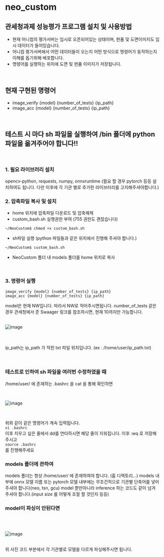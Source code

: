 # neo_custom

## 관세청과제 성능평가 프로그램 설치 및 사용방법
 * 현재 어니컴의 평가서버는 임시로 오픈되어있는 상태이며, 현품 및 도면이미지도 임시 데이터가 들어있습니다.
 * 어니컴 평가서버에서 어떤 데이터들이 오는지 어떤 방식으로 명령어가 동작하는지 이해를 돕기위해 배포합니다.
 * 명령어를 실행하는 위치에 도면 및 현품 이미지가 저장됩니다.
<br>

## 현재 구현된 명령어
- image_verify {model} {number_of_tests} {ip_path}
- image_acc {model} {number_of_tests} {ip_path}
<br>

## 테스트 시 마다 sh 파일을 실행하여 /bin 폴더에 python 파일을 옮겨주어야 합니다!! 
<br>

### 1. 필요 라이브러리 설치
opencv-python, requests, numpy, onnxruntime (필요 할 경우 pytorch 등등 설치하여도 됩니다. 다만 이후에 각 기관 별로 추가한 라이브러리를 고지해주셔야합니다.)
<br>

### 2. 압축파일 복사 및 설치
- home 위치에 압축파일 다운로드 및 압축해제
- custom_bash.sh 실행권한 부여 (755 권한도 괜찮습니다)

`~/NeoCustom$ chmod +x custom_bash.sh` 
- sh파일 실행 (python 파일들과 같은 위치에서 진행해 주셔야 합니다.)


`~/NeoCustom$ custom_bash.sh`
- NeoCustom 폴더 내 models 폴더를 home 위치로 복사
<br>

### 3. 명령어 실행
`image_verify {model} {number_of_tests} {ip_path}`
<br>
`image_acc {model} {number_of_tests} {ip_path}`
<br>

model은 현재 NW입니다. 따라서 NW로 적어주시면됩니다.
number_of_tests 같은 경우 관세청에서 준 Swaager 링크를 참조하시면, 현재 10까지만 가능합니다.
<br>
<br>

![image](https://user-images.githubusercontent.com/68864422/186050189-32d540d2-f72a-447a-b428-49d29312ad24.png)

<br>
<br>
ip_path는 ip_path 가 적힌 txt 파일 위치입니다. (ex : /home/user/ip_path.txt)
<br>
<br>
<br>

### 테스트로 인하여 sh 파일을 여러번 수정하였을 때
/home/user/ 에 존재하는 .bashrc 을 cat 을 통해 확인하면

<br>

![image](https://user-images.githubusercontent.com/68864422/186049456-63966298-3dc0-4a24-99b6-f65c85681a2a.png)

<br>

위와 같이 같은 명령어가 계속 입력됩니다. 
<br>
`vi .bashrc`
<br>
이후 지우고 싶은 줄에서 dd를 연타하시면 해당 줄이 지워집니다. 이후 :wq 로 저장해주시고 
<br>
`source .bashrc`
<br>
를 진행해주세요
<br>

### models 폴더에 관하여
models 폴더는 항상 /home/user/ 에 존재하여야 합니다. (홈 디렉토리...)
models 내부에 onnx 모델 이름 또는 pytorch 모델 내부에는 무조건적으로 기관별 단축어를 넣어 주셔야 합니다(neo, tsn, gcu)
model 뿐만아니라 inference 하는 코드도 같이 넘겨 주셔야 합니다.(input size 를 어떻게 조절 할 것인지 등등)
<br>

### model이 파싱이 안된다면 
<br>
<br>

![image](https://user-images.githubusercontent.com/68864422/186050628-81eee638-704e-459c-8b66-31b4fc2e1f33.png)

<br>
위 사진 코드 부분에서 각 기관별로 모델을 다르게 파싱해주시면 됩니다.
